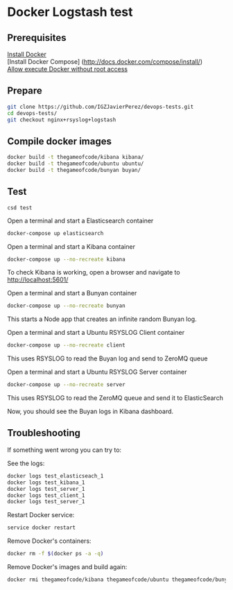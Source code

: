 # Docker Logstash test

## Prerequisites

[Install Docker](https://docs.docker.com/installation/)
<br>
[Install Docker Compose] (http://docs.docker.com/compose/install/)
<br>
[Allow execute Docker without root access](https://docs.docker.com/installation/ubuntulinux/#giving-non-root-access)

## Prepare

```bash
git clone https://github.com/IGZJavierPerez/devops-tests.git
cd devops-tests/
git checkout nginx+rsyslog+logstash
```

## Compile docker images

```bash
docker build -t thegameofcode/kibana kibana/
docker build -t thegameofcode/ubuntu ubuntu/
docker build -t thegameofcode/bunyan buyan/
```

## Test

```
csd test
```

Open a terminal and start a Elasticsearch container

```bash
docker-compose up elasticsearch
```

Open a terminal and start a Kibana container

```bash
docker-compose up --no-recreate kibana
```

To check Kibana is working, open a browser and navigate to [http://localhost:5601/](http://localhost:5601/)

Open a terminal and start a Bunyan container

```bash
docker-compose up --no-recreate bunyan
```

This starts a Node app that creates an infinite random Bunyan log.


Open a terminal and start a Ubuntu RSYSLOG Client container

```bash
docker-compose up --no-recreate client
```

This uses RSYSLOG to read the Buyan log and send to ZeroMQ queue

Open a terminal and start a Ubuntu RSYSLOG Server container

```bash
docker-compose up --no-recreate server
```

This uses RSYSLOG to read the ZeroMQ queue and send it to ElasticSearch

Now, you should see the Buyan logs in Kibana dashboard.

## Troubleshooting

If something went wrong you can try to:

See the logs:

```bash
docker logs test_elasticseach_1
docker logs test_kibana_1
docker logs test_server_1
docker logs test_client_1
docker logs test_server_1
```

Restart Docker service:

```bash
service docker restart
```

Remove Docker's containers:

```bash
docker rm -f $(docker ps -a -q)
```

Remove Docker's images and build again:

```bash
docker rmi thegameofcode/kibana thegameofcode/ubuntu thegameofcode/bunyan
```